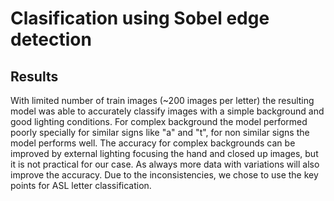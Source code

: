 # Clasification using Sobel edge detection

## Results

With limited number of train images (~200 images per letter) the resulting model was able to accurately classify images with a simple background and good lighting conditions. For complex background the model performed poorly specially for similar signs like "a" and "t", for non similar signs the model performs well. The accuracy for complex backgrounds can be improved by external lighting focusing the hand and closed up images, but it is not practical for our case. As always more data with variations will also improve the accuracy. Due to the inconsistencies, we chose to use the key points for ASL letter classification. 


